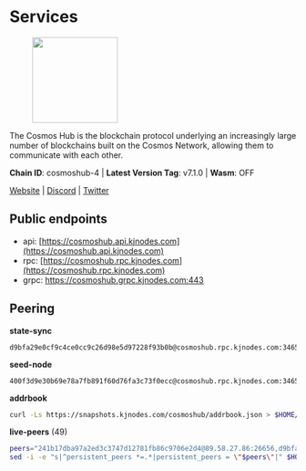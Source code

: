 # Services

<figure><img src="https://raw.githubusercontent.com/kj89/testnet_manuals/main/pingpub/logos/cosmoshub.png" width="150" alt=""><figcaption></figcaption></figure>

The Cosmos Hub is the blockchain protocol underlying an  increasingly large number of blockchains built on the  Cosmos Network, allowing them to communicate with each other.

**Chain ID**: cosmoshub-4 | **Latest Version Tag**: v7.1.0 | **Wasm**: OFF

[Website](https://hub.cosmos.network) | [Discord](https://discord.gg/cosmosnetwork) | [Twitter](https://twitter.com/cosmoshub)


## Public endpoints

* api: [https://cosmoshub.api.kjnodes.com](https://cosmoshub.api.kjnodes.com)
* rpc: [https://cosmoshub.rpc.kjnodes.com](https://cosmoshub.rpc.kjnodes.com)
* grpc: https://cosmoshub.grpc.kjnodes.com:443

## Peering

**state-sync**

```text
d9bfa29e0cf9c4ce0cc9c26d98e5d97228f93b0b@cosmoshub.rpc.kjnodes.com:34656
```

**seed-node**

```text
400f3d9e30b69e78a7fb891f60d76fa3c73f0ecc@cosmoshub.rpc.kjnodes.com:34659
```

**addrbook**
```bash
curl -Ls https://snapshots.kjnodes.com/cosmoshub/addrbook.json > $HOME/.gaia/config/addrbook.json
```

**live-peers** (49)
```bash
peers="241b17dba97a2ed3c3747d12781fb86c9706e2d4@89.58.27.86:26656,d9bfa29e0cf9c4ce0cc9c26d98e5d97228f93b0b@65.109.88.38:34656,b533749dfe0dc09eff1dfb2adf83108f9125ee1c@162.55.97.111:26656,dff07399aeadf3f1b6edfac07f92a238112d3036@93.189.30.120:26656,e829d4764a5cecc44b3414777853b34407b36601@185.16.39.179:26656,b79e1d3a621bdafd3a8d9a49dff8f4737d0bedc9@52.73.168.104:26656,d9dbd30f7e9ae99dc05645f48f4637c2f4a14645@34.107.9.71:26656,7482f217cbe2b2174392eba767f8dee3c5181d29@167.235.21.165:26657,bd410d4564f7e0dd9a0eb16a64c337a059e11b80@47.103.35.130:26656,e0ab6c5cc86959853f499236b8297344802ac5f4@5.161.139.201:26656,5b4529df65f9c1006d51472a827f1deb23825ba2@167.235.34.35:14656,c1e437f73b8889b78ea34981e7c349157ad80284@107.135.15.66:26656,213857e741833d17275ea559bb2d0342398cec99@35.245.206.45:26656,8dc4fd0007c74bdf4b7ee1e5a3ab68161cc8f845@142.132.208.213:26656,c940e11c1072dad06da3b1b48ca92966bb37e93a@74.96.207.58:28721,6ea2ef7d3dd5d6967708a0b31eed85ba090a90a1@65.108.121.190:12010,d54eacb237dfbc0eb934a45509f878eb3ea3a5b3@64.44.148.195:26656,d35f08a60aeb2729d07e92e778b4c6f83379092e@18.138.160.68:26656,44594a57ce538a21f8558bcb1c9ce560ad879e3e@15.235.114.84:26656,c03593feca52899e9cc38ae0fed671fb96ab0bba@52.203.105.100:26656,7dd34d8d3880bc48eff3e47b941d06bd1941a962@93.115.25.106:26656,8707282f51ebfba828c08a7316ca84ed5667a0f5@74.118.142.175:26656,90a572b126de59fb924b050669e3d0851c7e8dd1@89.149.218.130:26656,58b54d8cfdc0c634ed592e2c008705791253ebbb@172.93.214.10:26656,84cc83cd09a974a234a3fdb5bb4fd46fd856f8ec@142.132.135.239:26656,dea13e7232642331360d4387b0ab106b014092d4@116.202.236.59:26656,96695949a73912f4486f52c133e5f800e51b29d6@115.79.141.245:22656,7b8ab74fa7c3cc10b203b990abfc86e1a0b82a79@34.254.201.211:26656,ba3bacc714817218562f743178228f23678b2873@34.141.15.99:26656,dd53fa5cfb6a604feb80860d47506d0dd84baa12@142.132.210.234:26656,3da88430414ec9084c8983fe4d462cce655ff1f3@51.222.245.114:26656,1d02b4300c6b6fd1123a20502f0b3c0ce3b73654@88.198.16.9:26656,6a45e3655209dacddedf735a898ccfcae085abec@65.109.182.72:26656,1cce99042f884d669e7287e3e362bff8e385c63e@46.4.79.183:26726,f8ae898b130457bbbf05fd3d2e9ca4559bd528fd@37.120.245.157:26656,c540af0c82963228aa865d27d9b6142fc54b571d@176.9.102.164:26656,5dde13b98a2f69f54e0d5e3384fdc903bbb2dc30@172.93.214.11:26656,344d87e04fdf04be760da5069a59d9a489b886a6@52.14.44.1:26656,b3663019968de0e9d9419eb12d96ae2977da9474@15.235.50.143:26656,8acc5a62ad8eeb2140cff79a13dff0f993ab2354@80.71.51.52:26656,f50db75f8e1793581796474b88f4d32dff2e4515@80.190.129.50:56656,aa6f82453d0ccbb9f95a19a58f6f16ec146d1a9d@184.72.196.24:26656,daa6d8314246ad65037a48ec2e2266eeea9d46f8@154.53.63.50:26656,9d048653fa4d98e6c0760ed0c54ad2d257ba46df@65.108.137.34:26656,4ddba29a7dfa740a4edeb5c620c963f67f951e1d@5.9.72.212:2000,10e3acd4baeb6cba8881d75a0bde04b5526b39ce@3.217.133.209:26656,202c5f5103cb9fbdc4f2e9de0f34d1c14a795135@209.182.238.232:26656,9c116194f25fd0d146019f171ef0f49904dcc586@167.86.98.230:26656,a94dff85ed430f0475f41fe306c82b7eb7f6e858@51.91.153.78:31649"
sed -i -e "s|^persistent_peers *=.*|persistent_peers = \"$peers\"|" $HOME/.gaia/config/config.toml
```
